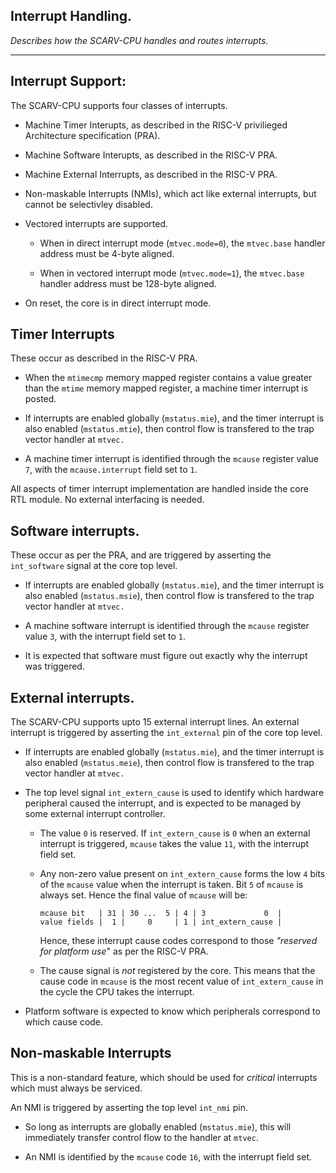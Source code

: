 
## Interrupt Handling.

*Describes how the SCARV-CPU handles and routes interrupts.*

---

## Interrupt Support:

The SCARV-CPU supports four classes of interrupts.

- Machine Timer Interupts, as described in the RISC-V privilieged
  Architecture specification (PRA).

- Machine Software Interupts, as described in the RISC-V PRA.

- Machine External Interrupts, as described in the RISC-V PRA.

- Non-maskable Interrupts (NMIs), which act like external interrupts,
  but cannot be selectivley disabled.

- Vectored interrupts are supported.

  - When in direct interrupt mode (`mtvec.mode=0`), the `mtvec.base`
    handler address must be 4-byte aligned.

  - When in vectored interrupt mode (`mtvec.mode=1`), the `mtvec.base`
    handler address must be 128-byte aligned.

- On reset, the core is in direct interrupt mode.

## Timer Interrupts

These occur as described in the RISC-V PRA.

- When the `mtimecmp` memory mapped register contains a value greater
  than the `mtime` memory mapped register, a machine timer interrupt
  is posted.

- If interrupts are enabled globally (`mstatus.mie`), and the
  timer interrupt is also enabled (`mstatus.mtie`), then control
  flow is transfered to the trap vector handler at `mtvec.`

- A machine timer interrupt is identified through the `mcause` register
  value `7`, with the `mcause.interrupt` field set to `1`.

All aspects of timer interrupt implementation are handled inside the
core RTL module.
No external interfacing is needed.

## Software interrupts.

These occur as per the PRA, and are triggered by asserting the
`int_software` signal at the core top level.

- If interrupts are enabled globally (`mstatus.mie`), and the
  timer interrupt is also enabled (`mstatus.msie`), then control
  flow is transfered to the trap vector handler at `mtvec.`

- A machine software interrupt is identified through the `mcause` register
  value `3`, with the interrupt field set to `1`.

- It is expected that software must figure out exactly why the interrupt
  was triggered.

## External interrupts.

The SCARV-CPU supports upto 15 external interrupt lines.
An external interrupt is triggered by asserting the `int_external`
pin of the core top level.

- If interrupts are enabled globally (`mstatus.mie`), and the
  timer interrupt is also enabled (`mstatus.meie`), then control
  flow is transfered to the trap vector handler at `mtvec.`

- The top level signal `int_extern_cause` is used to identify which
  hardware peripheral caused the interrupt, and is expected to be
  managed by some external interrupt controller.

  - The value `0` is reserved. If `int_extern_cause` is `0` when
    an external interrupt is triggered, `mcause` takes the value
    `11`, with the interrupt field set.

  - Any non-zero value present on `int_extern_cause` forms the low
    `4` bits of the `mcause` value when the interrupt is taken.
    Bit `5` of `mcause` is always set. Hence the final value of
    `mcause` will be:

    ```
    mcause bit   | 31 | 30 ...  5 | 4 | 3             0  |
    value fields |  1 |     0     | 1 | int_extern_cause |
    ```

    Hence, these interrupt cause codes correspond to those
    *"reserved for platform use*" as per the RISC-V PRA.

  - The cause signal is *not* registered by the core.
    This means that the cause code in `mcause` is the most recent
    value of `int_extern_cause` in the cycle the CPU takes
    the interrupt.

- Platform software is expected to know which peripherals correspond to
  which cause code.

## Non-maskable Interrupts

This is a non-standard feature, which should be used for *critical*
interrupts which must always be serviced.

An NMI is triggered by asserting the top level `int_nmi` pin.

- So long as interrupts are globally enabled (`mstatus.mie`), this
  will immediately transfer control flow to the handler at
  `mtvec`.

- An NMI is identified by the `mcause` code `16`, with the interrupt
  field set.

